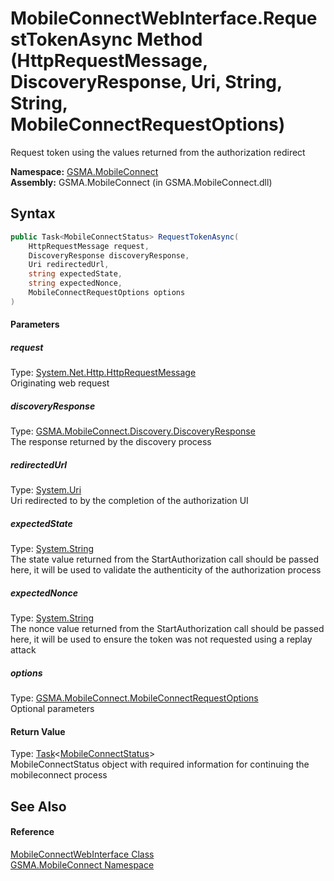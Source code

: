 MobileConnectWebInterface.RequestTokenAsync Method (HttpRequestMessage, DiscoveryResponse, Uri, String, String, MobileConnectRequestOptions)
============================================================================================================================================
Request token using the values returned from the authorization redirect

**Namespace:** [GSMA.MobileConnect][1]  
**Assembly:** GSMA.MobileConnect (in GSMA.MobileConnect.dll)

Syntax
------

```csharp
public Task<MobileConnectStatus> RequestTokenAsync(
	HttpRequestMessage request,
	DiscoveryResponse discoveryResponse,
	Uri redirectedUrl,
	string expectedState,
	string expectedNonce,
	MobileConnectRequestOptions options
)
```

#### Parameters

##### *request*
Type: [System.Net.Http.HttpRequestMessage][2]  
Originating web request

##### *discoveryResponse*
Type: [GSMA.MobileConnect.Discovery.DiscoveryResponse][3]  
The response returned by the discovery process

##### *redirectedUrl*
Type: [System.Uri][4]  
Uri redirected to by the completion of the authorization UI

##### *expectedState*
Type: [System.String][5]  
The state value returned from the StartAuthorization call should be passed here, it will be used to validate the authenticity of the authorization process

##### *expectedNonce*
Type: [System.String][5]  
The nonce value returned from the StartAuthorization call should be passed here, it will be used to ensure the token was not requested using a replay attack

##### *options*
Type: [GSMA.MobileConnect.MobileConnectRequestOptions][6]  
Optional parameters

#### Return Value
Type: [Task][7]&lt;[MobileConnectStatus][8]>  
MobileConnectStatus object with required information for continuing the mobileconnect process

See Also
--------

#### Reference
[MobileConnectWebInterface Class][9]  
[GSMA.MobileConnect Namespace][1]  

[1]: ../README.md
[2]: http://msdn.microsoft.com/en-us/library/hh159020
[3]: ../../GSMA.MobileConnect.Discovery/DiscoveryResponse/README.md
[4]: http://msdn.microsoft.com/en-us/library/txt7706a
[5]: http://msdn.microsoft.com/en-us/library/s1wwdcbf
[6]: ../MobileConnectRequestOptions/README.md
[7]: http://msdn.microsoft.com/en-us/library/dd321424
[8]: ../MobileConnectStatus/README.md
[9]: README.md
[10]: ../../_icons/Help.png